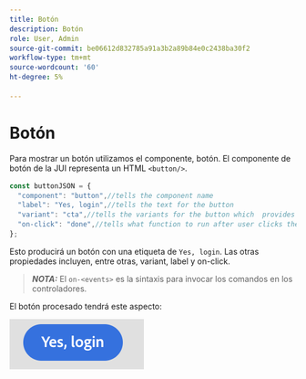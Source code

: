 ```yaml
---
title: Botón
description: Botón
role: User, Admin
source-git-commit: be06612d832785a91a3b2a89b84e0c2438ba30f2
workflow-type: tm+mt
source-wordcount: '60'
ht-degree: 5%

---
```



# Botón

Para mostrar un botón utilizamos el componente, botón.
El componente de botón de la JUI representa un HTML `<button/>`.

```js title="buttonJSON.js"
const buttonJSON = {
  "component": "button",//tells the component name
  "label": "Yes, login",//tells the text for the button
  "variant": "cta",//tells the variants for the button which  provides default styles
  "on-click": "done",//tells what function to run after user clicks the button
};
```

Esto producirá un botón con una etiqueta de `Yes, login`. Las otras propiedades incluyen, entre otras, variant, label y on-click.
> **_NOTA:_**  El `on-<events>` es la sintaxis para invocar los comandos en los controladores.

El botón procesado tendrá este aspecto:

![botón](imgs/yes_login_button.png "Botón")
